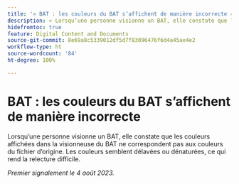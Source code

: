 ```yaml
---
title: '« BAT : les couleurs du BAT s’affichent de manière incorrecte »'
description: « Lorsqu’une personne visionne un BAT, elle constate que les couleurs affichées dans la visionneuse du BAT ne correspondent pas aux couleurs du fichier d’origine. Les couleurs semblent délavées ou dénaturées, ce qui rend la relecture difficile. »
hidefromtoc: true
feature: Digital Content and Documents
source-git-commit: 8e69a8c5339012df5d7f83096476f6d4a45ae4e2
workflow-type: ht
source-wordcount: '84'
ht-degree: 100%

---
```



# BAT : les couleurs du BAT s’affichent de manière incorrecte

<!--WF and WFP TOCs-->

Lorsqu’une personne visionne un BAT, elle constate que les couleurs affichées dans la visionneuse du BAT ne correspondent pas aux couleurs du fichier d’origine. Les couleurs semblent délavées ou dénaturées, ce qui rend la relecture difficile.

_Premier signalement le 4 août 2023._

